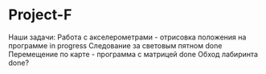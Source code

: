 # Project-F
Наши задачи:
Работа с акселерометрами - отрисовка положения на программе in progress
Следование за световым пятном done
Перемещение по карте - программа с матрицей  done
Обход лабиринта done?